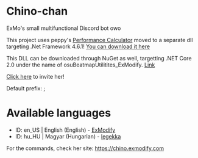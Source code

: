 # Chino-chan
ExMo's small multifunctional Discord bot owo

This project uses peppy's [Performance Calculator](https://github.com/ppy/osu-tools/tree/master/PerformanceCalculator) moved to a separate dll targeting .Net Framework 4.6.1! [You can download it here](https://drive.google.com/open?id=1ZGslNN8MTuEGHuzuWiw_Y-X5XX5Ce6IL)

This DLL can be downloaded through NuGet as well, targetting .NET Core 2.0 under the name of osuBeatmapUtilitites_ExModify. [Link](https://www.nuget.org/packages/osuBeatmapUtilities_ExModify/)

[Click here](https://discordapp.com/oauth2/authorize?client_id=271658919443562506&scope=bot&permissions=0) to invite her!

Default prefix: ;

# Available languages
- ID: en_US | English (English) - [ExModify](https://github.com/ExModify)
- ID: hu_HU | Magyar (Hungarian) - [legekka](https://github.com/legekka)

For the commands, check her site: https://chino.exmodify.com
